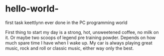 # hello-world-
first task keettlynn ever done in the PC programming world

First thing to start my day is a strong, hot, unsweetened coffee, no milk on it. Or maybe two scoops of legend pre training powder. Depends on how much spare time I have when I wake up.
My car is always playing great music, rock and roll or classic music, either way only the best.
